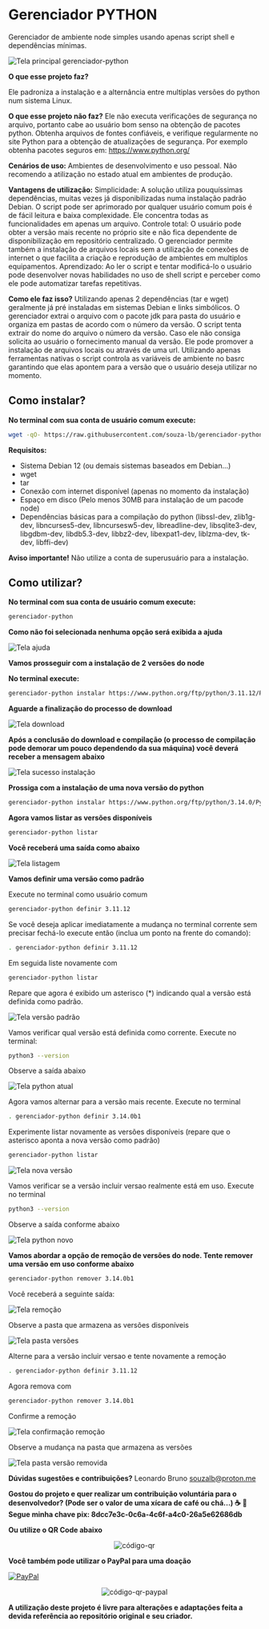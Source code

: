 <h1>Gerenciador PYTHON</h1>

Gerenciador de ambiente node simples usando apenas script shell e dependências mínimas.

![Tela principal gerenciador-python](/imagens/tela-principal.png)  

<b>O que esse projeto faz?</b>

Ele padroniza a instalação e a alternância entre multiplas versões do python num sistema Linux.

<b>O que esse projeto não faz?</b>
Ele não executa verificações de segurança no arquivo, portanto cabe ao usuário bom senso na obtenção de pacotes python.
Obtenha arquivos de fontes confiáveis, e verifique regularmente no site Python para a obtenção de atualizações de segurança.
Por exemplo obtenha pacotes seguros em: https://www.python.org/

<b>Cenários de uso:</b>
Ambientes de desenvolvimento e uso pessoal. Não recomendo a atilização no estado atual em ambientes de produção.

<b> Vantagens de utilização:</b>
Simplicidade: A solução utiliza pouquíssimas dependências, muitas vezes já disponibilizadas numa instalação padrão Debian. O script pode
ser aprimorado por qualquer usuário comum pois é de fácil leitura e baixa complexidade. Ele concentra todas as funcionalidades em apenas 
um arquivo.
Controle total: O usuário pode obter a versão mais recente no próprio site e não fica dependente de disponibilização em repositório
centralizado. O gerenciador permite também a instalação de arquivos locais sem a utilização de conexões de internet o que facilita a criação
e reprodução de ambientes em multiplos equipamentos.
Aprendizado: Ao ler o script e tentar modificá-lo o usuário pode desenvolver novas habilidades no uso de shell script e perceber como ele pode automatizar
tarefas repetitivas.

<b> Como ele faz isso?</b>
Utilizando apenas 2 dependências (tar e wget) geralmente já pré instaladas em sistemas Debian e links simbólicos. O gerenciador
extrai o arquivo com o pacote jdk para pasta do usuário e organiza em pastas de acordo com o número da versão.  O script tenta 
extrair do nome do arquivo o número da versão. Caso ele não consiga solicita ao usuário o fornecimento manual da versão.
Ele pode promover a instalação de arquivos locais ou através de uma url. Utilizando apenas ferramentas nativas o script controla as 
variáveis de ambiente no basrc garantindo que elas apontem para a versão que o usuário deseja utilizar no momento.

<h2>Como instalar?</h2>

<b>No terminal com sua conta de usuário comum execute:</b>

```bash
wget -qO- https://raw.githubusercontent.com/souza-lb/gerenciador-python/refs/heads/main/instalar | bash
```
<b> Requisitos:</b>
* Sistema Debian 12 (ou demais sistemas baseados em Debian...)
* wget
* tar
* Conexão com internet disponível (apenas no momento da instalação)
* Espaço em disco (Pelo menos 30MB para instalação de um pacode node)
* Dependências básicas para a compilação do python (libssl-dev, zlib1g-dev, libncurses5-dev, libncursesw5-dev, libreadline-dev, libsqlite3-dev, libgdbm-dev, libdb5.3-dev, libbz2-dev, libexpat1-dev, liblzma-dev, tk-dev, libffi-dev)

<b> Aviso importante!</b>
Não utilize a conta de superusuário para a instalação.

<h2>Como utilizar?</h2>

<b>No terminal com sua conta de usuário comum execute:</b>

```bash
gerenciador-python
```

<b>Como não foi selecionada nenhuma opção será exibida a ajuda</b>

![Tela ajuda](/imagens/tela-ajuda.png)  

<b>Vamos prosseguir com a instalação de 2 versões do node</b>

<b>No terminal execute:</b>

```bash
gerenciador-python instalar https://www.python.org/ftp/python/3.11.12/Python-3.11.12.tar.xz
```
<b>Aguarde a finalização do processo de download</b>

![Tela download](/imagens/tela-download.png)

<b>Após a conclusão do download e compilação (o processo de compilação pode demorar um pouco dependendo da sua máquina) você deverá receber a mensagem abaixo</b>

![Tela sucesso instalação](/imagens/tela-sucesso-download-compilacao.png)

<b>Prossiga com a instalação de uma nova versão do python</b>

```bash
gerenciador-python instalar https://www.python.org/ftp/python/3.14.0/Python-3.14.0b1.tar.xz
```

<b>Agora vamos listar as versões disponíveis</b>

```bash
gerenciador-python listar
```

<b>Você receberá uma saída como abaixo</b>

![Tela listagem](/imagens/tela-listagem-python.png)

<b>Vamos definir uma versão como padrão</b>

Execute no terminal como usuário comum

```bash
gerenciador-python definir 3.11.12
```

Se você deseja aplicar imediatamente a mudança no terminal corrente sem precisar fechá-lo execute então (inclua um ponto na frente do comando):

```bash
. gerenciador-python definir 3.11.12
```

Em seguida liste novamente com

```bash
gerenciador-python listar
```

Repare que agora é exibido um asterisco (*) indicando qual a versão está definida como padrão.

![Tela versão padrão](/imagens/tela-versao-padrao.png)

Vamos verificar qual versão está definida como corrente. Execute no terminal:

```bash
python3 --version
```
Observe a saída abaixo

![Tela python atual](/imagens/tela-python-atual.png)

Agora vamos alternar para a versão mais recente. Execute no terminal

```bash
. gerenciador-python definir 3.14.0b1
```
Experimente listar novamente as versões disponíveis (repare que o asterisco aponta a nova versão como padrão)

```bash
gerenciador-python listar
```

![Tela nova versão](/imagens/tela-nova-versao.png)

Vamos verificar se a versão incluir versao realmente está em uso. Execute no terminal

```bash
python3 --version
```

Observe a saída conforme abaixo

![Tela python novo](/imagens/tela-python-novo.png)

<b>Vamos abordar a opção de remoção de versões do node. Tente remover uma versão em uso conforme abaixo</b>

```bash
gerenciador-python remover 3.14.0b1
```

Você receberá a seguinte saída:

![Tela remoção](/imagens/tela-remocao.png)

Observe a pasta que armazena as versões disponíveis

![Tela pasta versões](/imagens/tela-pasta-versoes.png)

Alterne para a versão incluir versao e tente novamente a remoção

```bash
. gerenciador-python definir 3.11.12
```

Agora remova com

```bash
gerenciador-python remover 3.14.0b1
```

Confirme a remoção

![Tela confirmação remoção](/imagens/tela-confirmacao-remocao.png)


Observe a mudança na pasta que armazena as versões

![Tela pasta versão removida](/imagens/tela-pasta-versao-removida.png)


<b>Dúvidas sugestões e contribuições?</b>
Leonardo Bruno
souzalb@proton.me

<b>Gostou do projeto e quer realizar um contribuição voluntária para o desenvolvedor? (Pode ser o valor de uma xícara de café ou chá...) ☕ 🍵
Segue minha chave pix: 8dcc7e3c-0c6a-4c6f-a4c0-26a5e62686db

Ou utilize o QR Code abaixo
</b>

<p align="center">
  <img src="/imagens/qrcode-pix.png" alt="código-qr">
</p>

<b>Você também pode utilizar o PayPal para uma doação</b>

[![PayPal](https://img.shields.io/badge/Donate-PayPal-00457C?style=for-the-badge&logo=paypal)](https://www.paypal.com/donate/?hosted_button_id=EQVW5QQ7GBGSY)


<p align="center">
  <img src="/imagens/qrcode-paypal.png" alt="código-qr-paypal">
</p>

<b>A utilização deste projeto é livre para alterações e adaptações feita a devida referência ao repositório original e seu criador.</b>
